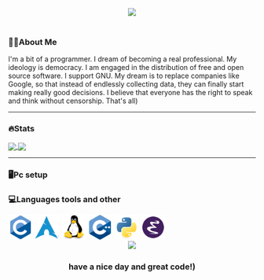 <div id="header" align="center">
  <img src="https://static.miraheze.org/projectsekaiwiki/a/a1/Miku_chibi.png" width="200"/>
  <div>
  <img src="https://komarev.com/ghpvc/?username=kickakurobe&style=flat-square&color=blue" alt=""/>
  </div>
</div>
      
### :man_technologist:About Me
I'm a bit of a programmer. I dream of becoming a real professional. My ideology is democracy. I am engaged in the distribution of free and open source software. I support GNU. My dream is to replace companies like Google, so that instead of endlessly collecting data, they can finally start making really good decisions. I believe that everyone has the right to speak and think without censorship. That's all)

---

### :fire:Stats
<a href="https://github.com/anuraghazra/github-readme-stats">
  <img height=200 align="center" src="https://github-readme-stats.vercel.app/api?username=kickakurobe&hide_rank=true&show_icons=true&theme=dark" />
</a>
<a href="https://github.com/anuraghazra/convoychat">
  <img height=200 align="center" src="https://github-readme-stats.vercel.app/api/top-langs?username=kickakurobe&layout=compact&langs_count=8&card_width=320&theme=dark" />
</a>

---
### 🖥️Pc setup
### :computer:Languages tools and other
<div>
  <img src="https://github.com/devicons/devicon/blob/master/icons/c/c-original.svg" width="50"/>
  <img src="https://github.com/devicons/devicon/blob/master/icons/archlinux/archlinux-original.svg" width="50"/>
  <img src="https://github.com/devicons/devicon/blob/master/icons/linux/linux-original.svg" width="50"/>
  <img src="https://github.com/devicons/devicon/blob/master/icons/cplusplus/cplusplus-original.svg" width ="50"/>
  <img src="https://github.com/devicons/devicon/blob/master/icons/python/python-original.svg" width="50"/>
  <img src="https://github.com/devicons/devicon/blob/master/icons/emacs/emacs-original.svg" width="50"/>
</div>

<div align="center">
  <img src="https://i.pinimg.com/originals/ee/7c/16/ee7c167e8333fa4a4ee2001caf3cf2bd.png" width="120"/>
  <h3>have a nice day and great code!)</h3>
</div>
